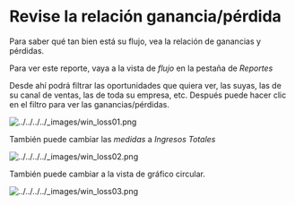 # Revise la relación ganancia/pérdida

Para saber qué tan bien está su flujo, vea la relación de ganancias y
pérdidas.

Para ver este reporte, vaya a la vista de _flujo_ en la pestaña de _Reportes_

Desde ahí podrá filtrar las oportunidades que quiera ver, las suyas, las de su
canal de ventas, las de toda su empresa, etc. Después puede hacer clic en el
filtro para ver las ganancias/pérdidas.

![../../../../_images/win_loss01.png](../../../../_images/win_loss01.png)

También puede cambiar las _medidas_ a _Ingresos Totales_

![../../../../_images/win_loss02.png](../../../../_images/win_loss02.png)

También puede cambiar a la vista de gráfico circular.

![../../../../_images/win_loss03.png](../../../../_images/win_loss03.png)

